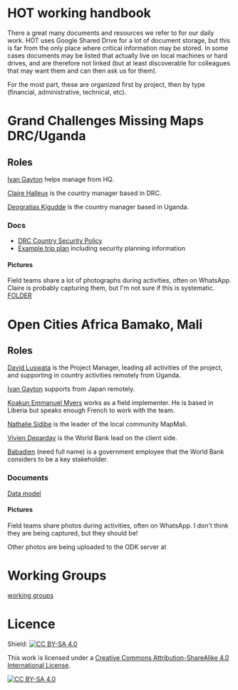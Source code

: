 # HOT working handbook

There a great many documents and resources we refer to for our daily work. HOT uses Google Shared Drive for a lot of document storage, but this is far from the only place where critical information may be stored. In some cases documents may be listed that actually live on local machines or hard drives, and are therefore not linked (but at least discoverable for colleagues that may want them and can then ask us for them).

For the most part, these are organized first by project, then by type (financial, administrative, technical, etc).

# Grand Challenges Missing Maps DRC/Uganda
## Roles
[Ivan Gayton]() helps manage from HQ.

[Claire Halleux]() is the country manager based in DRC.

[Deogratias Kigudde]() is the country manager based in Uganda.

### Docs

- [DRC Country Security Policy](https://docs.google.com/document/d/12bijeiHPdC2i9aV9xoCKb1tJ6oQABs3YQbXu5i8Xzsw/edit)
- [Example trip plan](https://docs.google.com/document/d/1pwBECaCITzIj8maZNPnK4-BQJMJ6GHEQaT4BoXUKrfI/edit?usp=drivesdk) including security planning information

#### Pictures
Field teams share a lot of photographs during activities, often on WhatsApp. Claire is probably capturing them, but I'm not sure if this is systematic. [FOLDER]()

# Open Cities Africa Bamako, Mali
## Roles
[David Luswata]() is the Project Manager, leading all activities of the project, and supporting in country activities remotely from Uganda.

[Ivan Gayton]() supports from Japan remotely.

[Koakun Emmanuel Myers]() works as a field implementer. He is based in Liberia but speaks enough French to work with the team.

[Nathalie Sidibe]() is the leader of the local community MapMali.

[Vivien Deparday]() is the World Bank lead on the client side.

[Babadien]() (need full name) is a government employee that the World Bank considers to be a key stakeholder.

### Documents
[Data model](https://docs.google.com/document/d/1S9MwRngkW6fS1O641tFad3ZoWjrtJc5sfrCD0Sv0-UY/edit)

#### Pictures
Field teams share photos during activities, often on WhatsApp. I don't think they are being captured, but they should be!

Other photos are being uploaded to the ODK server at

# Working Groups
[working groups](working_groups.md)

# Licence
Shield: [![CC BY-SA 4.0][cc-by-sa-shield]][cc-by-sa]

This work is licensed under a
[Creative Commons Attribution-ShareAlike 4.0 International License][cc-by-sa].

[![CC BY-SA 4.0][cc-by-sa-image]][cc-by-sa]

[cc-by-sa]: http://creativecommons.org/licenses/by-sa/4.0/
[cc-by-sa-image]: https://licensebuttons.net/l/by-sa/4.0/88x31.png
[cc-by-sa-shield]: https://img.shields.io/badge/License-CC%20BY--SA%204.0-lightgrey.svg
